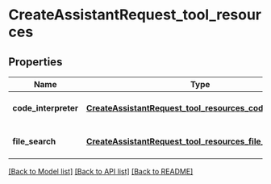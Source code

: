 # CreateAssistantRequest_tool_resources
## Properties

| Name | Type | Description | Notes |
|------------ | ------------- | ------------- | -------------|
| **code\_interpreter** | [**CreateAssistantRequest_tool_resources_code_interpreter**](CreateAssistantRequest_tool_resources_code_interpreter.md) |  | [optional] [default to null] |
| **file\_search** | [**CreateAssistantRequest_tool_resources_file_search**](CreateAssistantRequest_tool_resources_file_search.md) |  | [optional] [default to null] |

[[Back to Model list]](../README.md#documentation-for-models) [[Back to API list]](../README.md#documentation-for-api-endpoints) [[Back to README]](../README.md)

